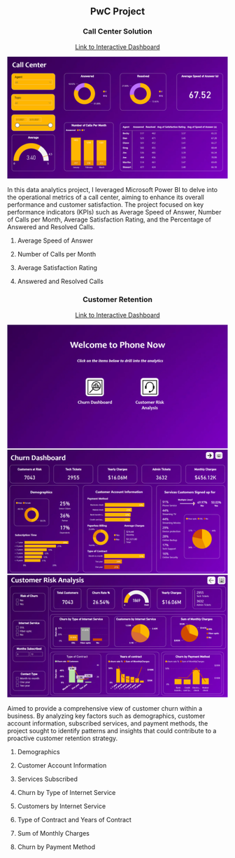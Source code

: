 <p align="center">
<h2 align="center">PwC Project</h2>
</p>

<p align="center">
<h3 align="center">Call Center Solution</h3>
</p>

<p align="center">
<a href="https://app.powerbi.com/view?r=eyJrIjoiYzVkNWQ2NjEtMDg3OS00MGY0LThjODItNGE3ZWM5NTRhZGEwIiwidCI6ImMyOTMyNDU1LWIzZTctNDJhYi1hY2ExLWZhNTNmMjcxN2EyNSJ9">Link to Interactive Dashboard</a>
</p>

<img src="Call Center.png">

In this data analytics project, I leveraged Microsoft Power BI to delve into the operational metrics of a call center, aiming to enhance its overall performance and customer satisfaction. The project focused on key performance indicators (KPIs) such as Average Speed of Answer, Number of Calls per Month, Average Satisfaction Rating, and the Percentage of Answered and Resolved Calls.

1. Average Speed of Answer

2. Number of Calls per Month

3. Average Satisfaction Rating

4. Answered and Resolved Calls

<p align="center">
<h3 align="center">Customer Retention</h3>
</p>

<p align="center">
<a href="https://app.powerbi.com/view?r=eyJrIjoiZGFkOTRlNjItZjU3My00ZDk3LThhM2EtZmRmMzkxOTE3YTFhIiwidCI6ImMyOTMyNDU1LWIzZTctNDJhYi1hY2ExLWZhNTNmMjcxN2EyNSJ9">Link to Interactive Dashboard</a>
</p>

<img src="Homepage.png">

<img src="Churn Dashboard.png">

<img src="Customer Risk Analysis.png">

Aimed to provide a comprehensive view of customer churn within a business. By analyzing key factors such as demographics, customer account information, subscribed services, and payment methods, the project sought to identify patterns and insights that could contribute to a proactive customer retention strategy.

1. Demographics

2. Customer Account Information

3. Services Subscribed

4. Churn by Type of Internet Service

5. Customers by Internet Service

6. Type of Contract and Years of Contract

7. Sum of Monthly Charges

8. Churn by Payment Method

